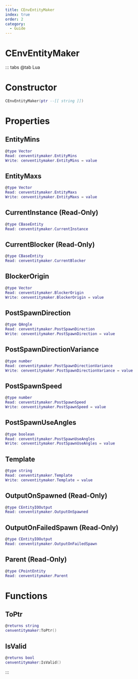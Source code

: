 ```yaml
---
title: CEnvEntityMaker
index: true
order: 2
category:
  - Guide
---
```


# CEnvEntityMaker

::: tabs
@tab Lua
# Constructor
```lua
CEnvEntityMaker(ptr --[[ string ]])
```
# Properties
## EntityMins 
```lua
@type Vector
Read: cenventitymaker.EntityMins
Write: cenventitymaker.EntityMins = value
```
## EntityMaxs 
```lua
@type Vector
Read: cenventitymaker.EntityMaxs
Write: cenventitymaker.EntityMaxs = value
```
## CurrentInstance (Read-Only)
```lua
@type CBaseEntity
Read: cenventitymaker.CurrentInstance
```
## CurrentBlocker (Read-Only)
```lua
@type CBaseEntity
Read: cenventitymaker.CurrentBlocker
```
## BlockerOrigin 
```lua
@type Vector
Read: cenventitymaker.BlockerOrigin
Write: cenventitymaker.BlockerOrigin = value
```
## PostSpawnDirection 
```lua
@type QAngle
Read: cenventitymaker.PostSpawnDirection
Write: cenventitymaker.PostSpawnDirection = value
```
## PostSpawnDirectionVariance 
```lua
@type number
Read: cenventitymaker.PostSpawnDirectionVariance
Write: cenventitymaker.PostSpawnDirectionVariance = value
```
## PostSpawnSpeed 
```lua
@type number
Read: cenventitymaker.PostSpawnSpeed
Write: cenventitymaker.PostSpawnSpeed = value
```
## PostSpawnUseAngles 
```lua
@type boolean
Read: cenventitymaker.PostSpawnUseAngles
Write: cenventitymaker.PostSpawnUseAngles = value
```
## Template 
```lua
@type string
Read: cenventitymaker.Template
Write: cenventitymaker.Template = value
```
## OutputOnSpawned (Read-Only)
```lua
@type CEntityIOOutput
Read: cenventitymaker.OutputOnSpawned
```
## OutputOnFailedSpawn (Read-Only)
```lua
@type CEntityIOOutput
Read: cenventitymaker.OutputOnFailedSpawn
```
## Parent (Read-Only)
```lua
@type CPointEntity
Read: cenventitymaker.Parent
```
# Functions
## ToPtr
```lua
@returns string
cenventitymaker:ToPtr()
```
## IsValid
```lua
@returns bool
cenventitymaker:IsValid()
```

:::